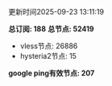 更新时间2025-09-23 13:11:19

**总订阅: 188**
**总节点: 52419**
- vless节点: 26886
- hysteria2节点: 15

**google ping有效节点: 207**
